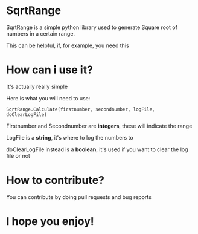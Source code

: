 # SqrtRange


SqrtRange is a simple python library used to generate Square root of numbers in a certain range.

This can be helpful, if, for example, you need this


# How can i use it?
It's actually really simple

Here is what you will need to use:

`SqrtRange.Calculate(firstnumber, secondnumber, logFile, doClearLogFile)`

Firstnumber and Secondnumber are **integers**, these will indicate the range

LogFile is a **string**, it's where to log the numbers to

doClearLogFile instead is a **boolean**, it's used if you want to clear the log file or not

# How to contribute?
You can contribute by doing pull requests and bug reports

# I hope you enjoy!